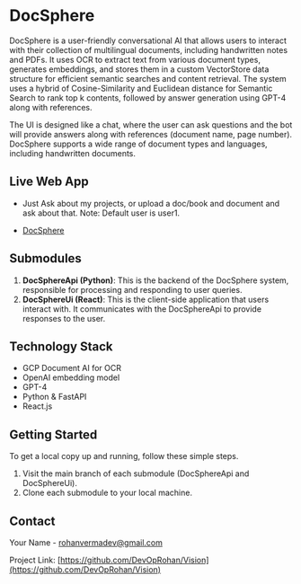 # DocSphere

DocSphere is a user-friendly conversational AI that allows users to interact with their collection of multilingual documents, including handwritten notes and PDFs. It uses OCR to extract text from various document types, generates embeddings, and stores them in a custom VectorStore data structure for efficient semantic searches and content retrieval. The system uses a hybrid of Cosine-Similarity and Euclidean distance for Semantic Search to rank top k contents, followed by answer generation using GPT-4 along with references.

The UI is designed like a chat, where the user can ask questions and the bot will provide answers along with references (document name, page number). DocSphere supports a wide range of document types and languages, including handwritten documents.

## Live Web App
- Just Ask about my projects, or upload a doc/book and document and ask about that.
Note: Default user is user1.

- [DocSphere](https://docsphere.netlify.app/)


## Submodules

1. **DocSphereApi (Python)**: This is the backend of the DocSphere system, responsible for processing and responding to user queries.
2. **DocSphereUi (React)**: This is the client-side application that users interact with. It communicates with the DocSphereApi to provide responses to the user.

## Technology Stack

- GCP Document AI for OCR
- OpenAI embedding model
- GPT-4
- Python & FastAPI
- React.js



## Getting Started

To get a local copy up and running, follow these simple steps.

1. Visit the main branch of each submodule (DocSphereApi and DocSphereUi).
2. Clone each submodule to your local machine.

## Contact

Your Name - [rohanvermadev@gmail.com](mailto:rohanvermadev@gmail.com)

Project Link: [https://github.com/DevOpRohan/Vision](https://github.com/DevOpRohan/Vision)
